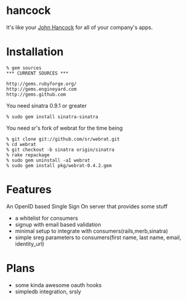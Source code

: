 hancock
=======

It's like your [John Hancock][johnhancock] for all of your company's apps.

Installation
============
    % gem sources
    *** CURRENT SOURCES ***

    http://gems.rubyforge.org/
    http://gems.engineyard.com
    http://gems.github.com

You need sinatra 0.9.1 or greater

    % sudo gem install sinatra-sinatra

You need sr's fork of webrat for the time being

    % git clone git://github.com/sr/webrat.git
    % cd webrat
    % git checkout -b sinatra origin/sinatra
    % rake repackage
    % sudo gem uninstall -aI webrat
    % sudo gem install pkg/webrat-0.4.2.gem


Features
========
An OpenID based Single Sign On server that provides some stuff

* a whitelist for consumers
* signup with email based validation
* minimal setup to integrate with consumers(rails,merb,sinatra)
* simple sreg parameters to consumers(first name, last name, email, identity_url)

Plans
=====
* some kinda awesome oauth hooks
* simpledb integration, srsly

[johnhancock]: http://www.urbandictionary.com/define.php?term=john+hancock
